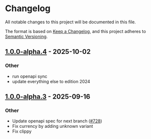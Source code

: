# Changelog
All notable changes to this project will be documented in this file.

The format is based on [Keep a Changelog](https://keepachangelog.com/en/1.0.0/),
and this project adheres to [Semantic Versioning](https://semver.org/spec/v2.0.0.html).


## [1.0.0-alpha.4](https://github.com/arlyon/async-stripe/compare/async-stripe-billing-v1.0.0-alpha.3...async-stripe-billing-v1.0.0-alpha.4) - 2025-10-02

### Other

- run openapi sync
- update everything else to edition 2024

## [1.0.0-alpha.3](https://github.com/arlyon/async-stripe/compare/async-stripe-billing-v1.0.0-alpha.2...async-stripe-billing-v1.0.0-alpha.3) - 2025-09-16

### Other

- Update openapi spec for next branch ([#728](https://github.com/arlyon/async-stripe/pull/728))
- Fix currency by adding unknown variant
- Fix clippy
